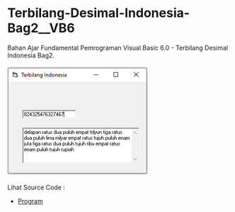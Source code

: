 # Terbilang-Desimal-Indonesia-Bag2__VB6
Bahan Ajar Fundamental Pemrograman Visual Basic 6.0 - Terbilang Desimal Indonesia Bag2.<br><br>
<img src="https://github.com/RizkyKhapidsyah/Terbilang-Desimal-Indonesia-Bag2__VB6/blob/master/result/001.PNG"><br><br>
Lihat Source Code : <br>
- <a href="https://github.com/RizkyKhapidsyah/Terbilang-Desimal-Indonesia-Bag2__VB6/blob/master/Form1.frm">Program</a>
